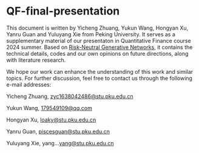 # QF-final-presentation

This document is written by Yicheng Zhuang, Yukun Wang, Hongyan Xu, Yanru Guan and Yuluyang Xie from Peking University. It serves as a supplementary material of our presentaton in Quantitative Finance course 2024 summer. Based on [Risk-Neutral Generative Networks](https://arxiv.org/abs/2405.17770), it contains the technical details, codes and our own opinions on future directions, along with literature research.

We hope our work can enhance the understanding of this work and similar topics. For further discussion, feel free to contact us through the following e-mail addresses:

Yicheng Zhuang, zyc1638042486@stu.pku.edu.cn

Yukun Wang, 179549109@qq.com

Hongyan Xu, loaky@stu.pku.edu.cn

Yanru Guan, piscesguan@stu.pku.edu.cn

Yuluyang Xie, yang…yang@stu.pku.edu.cn
